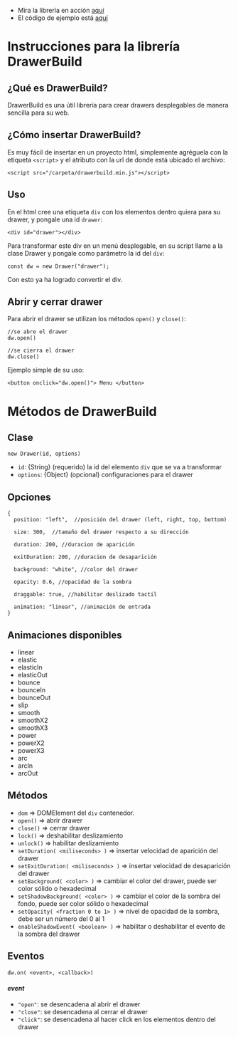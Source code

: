 - Mira la librería en acción [aquí](https://2ao6d1.mimo.run/index.html)
- El código de ejemplo está [aquí](https://github.com/RodnyE/drawer-build/work/test.html)

# Instrucciones para la librería DrawerBuild

## ¿Qué es DrawerBuild?
DrawerBuild es una útil librería para crear drawers desplegables de manera sencilla para su web.

## ¿Cómo insertar DrawerBuild?
Es muy fácil de insertar en un proyecto html, simplemente agréguela con la etiqueta ```<script>``` y el atributo con la url de donde está ubicado el archivo:
```
<script src="/carpeta/drawerbuild.min.js"></script>
```
## Uso
En el html cree una etiqueta `div` con los elementos dentro quiera para su drawer, y pongale una id `drawer`:
```
<div id="drawer"></div>
```

Para transformar este div en un menú desplegable, en su script llame a la clase Drawer y pongale como parámetro la id del `div`:
```
const dw = new Drawer("drawer");
```

Con esto ya ha logrado convertir el div.

## Abrir y cerrar drawer
Para abrir el drawer se utilizan los métodos `open()` y `close()`:
```
//se abre el drawer
dw.open()

//se cierra el drawer
dw.close()
```

Ejemplo simple de su uso:
```
<button onclick="dw.open()"> Menu </button>
```

# Métodos de DrawerBuild
## Clase
```
new Drawer(id, options)
```
- `id`: {String} (requerido) la id del elemento `div` que se va a transformar
- `options`: {Object} (opcional) configuraciones para el drawer

## Opciones
```
{
  position: "left",  //posición del drawer (left, right, top, bottom)
  
  size: 300,  //tamaño del drawer respecto a su dirección

  duration: 200, //duracion de aparición

  exitDuration: 200, //duracion de desaparición

  background: "white", //color del drawer

  opacity: 0.6, //opacidad de la sombra

  draggable: true, //habilitar deslizado tactil

  animation: "linear", //animación de entrada
}
```

## Animaciones disponibles
- linear
- elastic
- elasticIn
- elasticOut
- bounce
- bounceIn
- bounceOut
- slip
- smooth
- smoothX2
- smoothX3
- power
- powerX2
- powerX3
- arc
- arcIn
- arcOut

## Métodos

- `dom` => DOMElement del `div` contenedor.
- `open()` => abrir drawer
- `close()` => cerrar drawer
- `lock()` => deshabilitar deslizamiento
- `unlock()` => habilitar deslizamiento
- `setDuration( <miliseconds> )` => insertar velocidad de aparición del drawer
- `setExitDuration( <miliseconds> )` => insertar velocidad de desaparición del drawer
- `setBackground( <color> )` => cambiar el color del drawer, puede ser color sólido o hexadecimal
- `setShadowBackground( <color> )` => cambiar el color de la sombra del fondo, puede ser color sólido o hexadecimal
- `setOpacity( <fraction 0 to 1> )` => nivel de opacidad de la sombra, debe ser un número del 0 al 1
- `enableShadowEvent( <boolean> )` => habilitar o deshabilitar el evento de la sombra del drawer


## Eventos

```
dw.on( <event>, <callback>)
```
#### _event_
  - `"open"`: se desencadena al abrir el drawer
  - `"close"`: se desencadena al cerrar el drawer
  - `"click"`: se desencadena al hacer click en los elementos dentro del drawer
